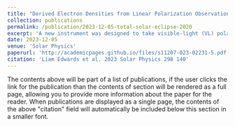 ```yaml
---
title: "Derived Electron Densities from Linear Polarization Observations of the Visible-Light Corona During the 14 December 2020 Total Solar Eclipse"
collection: publications
permalink: /publication/2023-12-05-total-solar-eclipse-2020
excerpt: 'A new instrument was designed to take visible-light (VL) polarized brightness (pB) observations of the solar corona during the 14 December 2020 total solar eclipse. The instrument, called the Coronal Imaging Polarizer (CIP), consisted of a 16 MP CMOS detector, a linear polarizer housed within a piezoelectric rotation mount, and an f-5.6, 200 mm DSLR lens. Observations were successfully obtained, despite poor weather conditions, for five different exposure times (0.001 s, 0.01 s, 0.1 s, 1 s, and 3 s) at six different orientation angles of the linear polarizer (0 degree, 30 degree, 60 degree, 90 degree, 120 degree, 150 degree). The images were manually aligned using the drift of background stars in the sky and images of different exposure times were combined using a simple signal-to-noise ratio cut. The polarization and brightness of the local sky were also estimated and the observations were subsequently corrected. The pB of the K-corona was determined using least-squares fitting and radiometric calibration was done relative to the Mauna Loa Solar Observatory (MLSO) K-Cor pB observations from the day of the eclipse. The pB data was then inverted to acquire the coronal electron density, n_e, for an equatorial streamer and a polar coronal hole, which agreed very well with previous studies. The effect of changing the number of polarizer angles used to compute the pB is also discussed and it is found that the results vary by up to approx. 13% when using all six polarizer angles versus only a select of three angles.'
date: 2023-12-05
venue: 'Solar Physics'
paperurl: 'http://academicpages.github.io/files/s11207-023-02231-5.pdf'
citation: 'Liam Edwards et al. 2023 Solar Physics 298 140'
---
```


The contents above will be part of a list of publications, if the user clicks the link for the publication than the contents of section will be rendered as a full page, allowing you to provide more information about the paper for the reader. When publications are displayed as a single page, the contents of the above "citation" field will automatically be included below this section in a smaller font.

